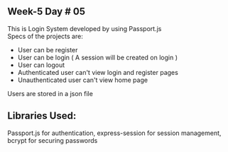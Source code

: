 ## Week-5 Day # 05

This is Login System developed by using Passport.js <br >
Specs of the projects are:

- User can be register
- User can be login ( A session will be created on login )
- User can logout
- Authenticated user can't view login and register pages
- Unauthenticated user can't view home page

Users are stored in a json file

## Libraries Used:

Passport.js for authentication, express-session for session management, bcrypt for securing passwords
